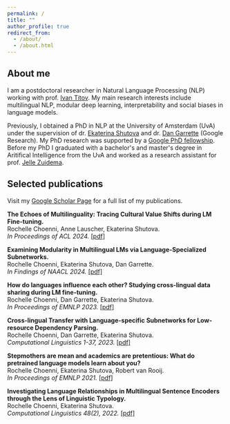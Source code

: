 ```yaml
---
permalink: /
title: ""
author_profile: true
redirect_from: 
  - /about/
  - /about.html
---
```


## About me
I am a postdoctoral researcher in Natural Language Processing (NLP) working with prof. [Ivan Titov](http://ivan-titov.org/). My main research interests include multilingual NLP, modular deep learning, interpretability and social biases in language models.

Previously, I obtained a PhD in NLP at the University of Amsterdam (UvA) under the supervision of dr. [Ekaterina Shutova](https://www.shutova.org/) and dr. [Dan Garrette](http://www.dhgarrette.com/) (Google Research). My PhD research was supported by a [Google PhD fellowship](https://research.google/outreach/phd-fellowship/). Before my PhD I graduated with a bachelor's and master's degree in Aritifical Intelligence from the UvA and worked as a research assistant for prof. [Jelle Zuidema](https://staff.fnwi.uva.nl/w.zuidema/).


## Selected publications

Visit my [Google Scholar Page](https://scholar.google.nl/citations?user=-_WbyoMAAAAJ&hl=nl&oi=ao) for a full list of my publications.

**The Echoes of Multilinguality: Tracing Cultural Value Shifts during LM Fine-tuning.**    
Rochelle Choenni, Anne Lauscher, Ekaterina Shutova.   
*In Proceedings of ACL 2024.* [[pdf]](https://arxiv.org/pdf/2405.12744.pdf)

**Examining Modularity in Multilingual LMs via Language-Specialized Subnetworks.**  
Rochelle Choenni, Ekaterina Shutova, Dan Garrette.   
*In Findings of NAACL 2024.* [[pdf]](https://arxiv.org/pdf/2311.08273.pdf)

**How do languages influence each other? Studying cross-lingual data sharing during LM fine-tuning.**   
Rochelle Choenni, Dan Garrette, Ekaterina Shutova.  
*In Proceedings of EMNLP 2023.* [[pdf]](https://aclanthology.org/2023.emnlp-main.818.pdf)

**Cross-lingual Transfer with Language-specific Subnetworks for Low-resource Dependency Parsing.**   
Rochelle Choenni, Dan Garrette, Ekaterina Shutova.   
*Computational Linguistics 1-37, 2023.* [[pdf]](https://direct.mit.edu/coli/article/49/3/613/116157)

**Stepmothers are mean and academics are pretentious: What do pretrained language models learn about you?**   
Rochelle Choenni, Ekaterina Shutova, Robert van Rooij.  
*In Proceedings of EMNLP 2021.* [[pdf]](https://aclanthology.org/2021.emnlp-main.111.pdf)

**Investigating Language Relationships in Multilingual Sentence Encoders through the Lens of Linguistic Typology.**  
Rochelle Choenni, Ekaterina Shutova.  
*Computational Linguistics 48(2), 2022.* [[pdf]](https://direct.mit.edu/coli/article/48/3/635/110573)



